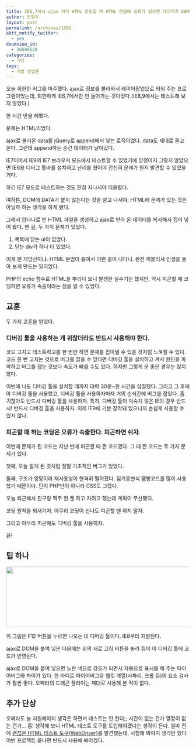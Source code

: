 ```yaml
---
title: IE6,7에서 ajax 처리 HTML 로드할 때 HTML 문법에 오류가 있으면 데이터가 DOM에 들어가지 않는다
author: 안형우
layout: post
permalink: /archives/1502
aktt_notify_twitter:
  - yes
daumview_id:
  - 36698628
categories:
  - 기타
tags:
  - 개발 방법론
---
```

오늘 희한한 버그를 마주했다. ajax로 정보를 불러와서 레이어팝업으로 띄워 주는 프로그램이었는데, 희한하게 IE6,7에서만 안 돌아가는 것이었다.(IE8,9에서는 테스트해 보지 않았다.)

한 시간 반을 헤맸다.

문제는 HTML이었다.

ajax로 불러온 data를 jQuery로 append해서 넣는 로직이었다. data도 제대로 들고 온다. 그런데 append하는 순간 데이터가 날아갔다.

IE7이어서 IE9의 IE7 브라우저 모드에서 테스트할 수 있었기에 망정이지 그렇지 않았으면 IE6용 디버그 툴바를 설치하고 난리를 쳤어야 간신히 문제가 뭔지 발견할 수 있었을 거다.

하긴 IE7 모드로 테스트하는 것도 한참 지나서야 떠올렸다.

여하튼, DOM에 DATA가 붙지 않는다는 것을 알고 나서야, HTML에 문제가 있는 것은 아닐까 하는 생각을 하게 됐다.

그래서 압타나로 빈 HTML 파일을 생성하고 ajax로 받아 온 데이터를 복사해서 집어 넣어 봤다. 왠 걸, 두 가지 문제가 있었다.

1.  목록에 닫는 ul이 없었다.
2.  닫는 div가 하나 더 있었다.

이게 왠 개망신이냐. HTML 문법이 틀여서 이런 꼴이 나다니. 완전 퍼블리셔 인생을 돌아 보게 만드는 일이었다.

PHP의 echo 함수로 HTML을 뿌리다 보니 발생한 실수기는 했지만, 역시 피곤할 때 코딩하면 오류가 속출이라는 점을 알 수 있었다.

## 교훈

두 가지 교훈을 얻었다.

### 디버깅 툴을 사용하는 게 귀찮더라도 반드시 사용해야 한다.

코드 고치고 테스트하고를 한 번만 하면 문제를 잡아낼 수 있을 것처럼 느껴질 수 있다. 코드 한 번 고치는 것으로 버그를 잡을 수 있다면 디버깅 툴을 설치하고 켜서 원인을 파악하고 버그를 잡는 것보다 속도가 빠를 수도 있다. 하지만 그렇게 운 좋은 경우는 많지 않다.

이번에 나도 디버깅 툴을 설치할 때까지 대략 30분~한 시간을 삽질했다. 그리고 그 후에야 디버깅 툴을 사용했고, 디버깅 툴을 사용하자마자 거의 순식간에 버그를 잡았다. 좀 귀찮아도 반드시 디버깅 툴을 사용하자. 특히, 디버깅 툴이 익숙치 않은 IE의 경우 반드시! 반드시 디버깅 툴을 사용하자. 이제 IE9에 기본 장착돼 있으니까 손쉽게 사용할 수 있지 않나.

### 피곤할 때 하는 코딩은 오류가 속출한다. 피곤하면 쉬자.

이번에 문제가 된 코드는 지난 번에 피곤할 때 짠 코드였다. 그 때 짠 코드는 두 가지 문제가 있다.

첫째, 오늘 알게 된 것처럼 정말 기초적인 버그가 있었다.

둘째, 구조가 엉망이라 재사용성이 현격히 떨어졌다. 임기응변식 땜빵코드를 많이 사용했기 때문이다. 단지 PHP만이 아니라 CSS도 그랬다.

오늘 퇴근해서 친구랑 맥주 한 캔 하고 자려고 했는데 계획이 무산됐다.

코딩 원칙을 되새기자. 아무리 코딩이 신나도 피곤할 땐 하지 말자.

그리고 아무리 피곤해도 디버깅 툴을 사용하자.

끝!

## 팁 하나

<img class="aligncenter" src="https://dl.dropbox.com/u/15546257/blog/mytory/IE-debugging-tool.png" alt="" width="600" height="165" />

위 그림은 F12 버튼을 누르면 나오는 IE 디버깅 툴이다. IE8부터 지원된다.

ajax로 DOM을 붙여 넣은 다음에는 위의 새로 고침 버튼을 눌러 줘야 이 디버깅 툴에 코드가 반영된다.

ajax로 DOM을 붙여 넣으면 노란 색으로 강조가 되면서 자동으로 표시를 해 주는 파이어버그와 차이가 있다. 한 마디로 파이어버그랑 웹킷 계열(사파리, 크롬 등)의 요소 검사가 훨씬 좋다. 오페라의 드래곤 플라이는 제대로 사용해 본 적이 없다.

## 추가 단상

오페라도 늘 지원해야지 생각은 하면서 테스트는 안 한다;; 시간이 없는 건가 열정이 없는 건가… 흠! 생각해 보니 HTML 테스트 도구를 도입해야겠다는 생각이 든다. 얼마 전에 [괜찮은 HTML 테스트 도구(WebDriver)][1]를 발견했는데, 시험해 봐야지 생각만 했다. 이번 프로젝트 끝나면 반드시 사용해 봐야겠다.

 [1]: http://blog.outsider.ne.kr/479